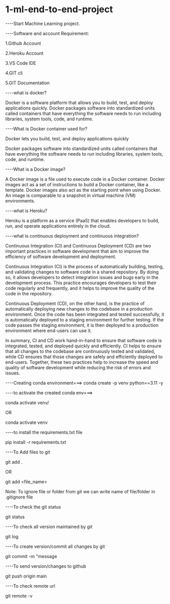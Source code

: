# 1-ml-end-to-end-project

----Start Machine Learning project.

----Software and account Requirement:

1.Github Account

2.Heroku Account

3.VS Code IDE

4.GIT cli

5.GIT Documentation

----what is docker?

Docker is a software platform that allows you to build, test, and deploy applications quickly. Docker packages software into standardized units called containers that have everything the software needs to run including libraries, system tools, code, and runtime.

----What is Docker container used for?

Docker lets you build, test, and deploy applications quickly

Docker packages software into standardized units called containers that have everything the software needs to run including libraries, system tools, code, and runtime.

----What is a Docker image?

A Docker image is a file used to execute code in a Docker container. Docker images act as a set of instructions to build a Docker container, like a template. Docker images also act as the starting point when using Docker. An image is comparable to a snapshot in virtual machine (VM) environments.

----what is Heroku?

Heroku is a platform as a service (PaaS) that enables developers to build, run, and operate applications entirely in the cloud.

----what is continuous deployment and continuous integration?

Continuous Integration (CI) and Continuous Deployment (CD) are two important practices in software development that aim to improve the efficiency of software development and deployment.

Continuous Integration (CI) is the process of automatically building, testing, and validating changes to software code in a shared repository. By doing so, it allows developers to detect integration issues and bugs early in the development process. This practice encourages developers to test their code regularly and frequently, and it helps to improve the quality of the code in the repository.

Continuous Deployment (CD), on the other hand, is the practice of automatically deploying new changes to the codebase in a production environment. Once the code has been integrated and tested successfully, it is automatically deployed to a staging environment for further testing. If the code passes the staging environment, it is then deployed to a production environment where end-users can use it.

In summary, CI and CD work hand-in-hand to ensure that software code is integrated, tested, and deployed quickly and efficiently. CI helps to ensure that all changes to the codebase are continuously tested and validated, while CD ensures that those changes are safely and efficiently deployed to end-users. Together, these two practices help to increase the speed and quality of software development while reducing the risk of errors and issues.

----Creating conda environment===> conda create -p venv python==3.11 -y

----to activate the created conda env===>

conda activate venv/

OR

conda activate venv

----to install the requirements.txt file

pip install -r requirements.txt

----To Add files to git

git add .

OR

git add <file_name>

Note: To ignore file or folder from git we can write name of file/folder in .gitignore file

----To check the git status

git status

----To check all version maintained by git

git log

----To create version/commit all changes by git

git commit -m "message

----To send version/changes to github

git push origin main

----To check remote url

git remote -v


